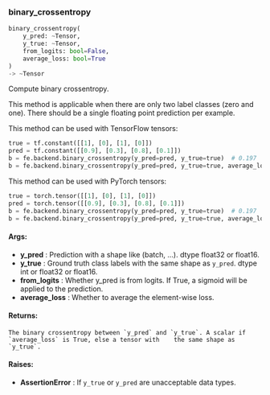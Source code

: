 

### binary_crossentropy
```python
binary_crossentropy(
	y_pred: ~Tensor,
	y_true: ~Tensor,
	from_logits: bool=False,
	average_loss: bool=True
)
-> ~Tensor
```
Compute binary crossentropy.

This method is applicable when there are only two label classes (zero and one). There should be a single floating
point prediction per example.

This method can be used with TensorFlow tensors:
```python
true = tf.constant([[1], [0], [1], [0]])
pred = tf.constant([[0.9], [0.3], [0.8], [0.1]])
b = fe.backend.binary_crossentropy(y_pred=pred, y_true=true)  # 0.197
b = fe.backend.binary_crossentropy(y_pred=pred, y_true=true, average_loss=False)  # [0.105, 0.356, 0.223, 0.105]
```

This method can be used with PyTorch tensors:
```python
true = torch.tensor([[1], [0], [1], [0]])
pred = torch.tensor([[0.9], [0.3], [0.8], [0.1]])
b = fe.backend.binary_crossentropy(y_pred=pred, y_true=true)  # 0.197
b = fe.backend.binary_crossentropy(y_pred=pred, y_true=true, average_loss=False)  # [0.105, 0.356, 0.223, 0.105]
```


#### Args:

* **y_pred** :  Prediction with a shape like (batch, ...). dtype float32 or float16.
* **y_true** :  Ground truth class labels with the same shape as `y_pred`. dtype int or float32 or float16.
* **from_logits** :  Whether y_pred is from logits. If True, a sigmoid will be applied to the prediction.
* **average_loss** :  Whether to average the element-wise loss.

#### Returns:
    The binary crossentropy between `y_pred` and `y_true`. A scalar if `average_loss` is True, else a tensor with    the same shape as `y_true`.

#### Raises:

* **AssertionError** :  If `y_true` or `y_pred` are unacceptable data types.